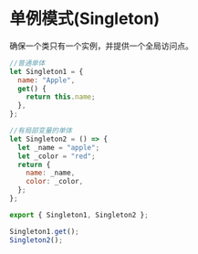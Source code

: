 # 单例模式(Singleton)

确保一个类只有一个实例，并提供一个全局访问点。

```js
//普通单体
let Singleton1 = {
  name: "Apple",
  get() {
    return this.name;
  },
};

//有局部变量的单体
let Singleton2 = () => {
  let _name = "apple";
  let _color = "red";
  return {
    name: _name,
    color: _color,
  };
};

export { Singleton1, Singleton2 };
```

```js
Singleton1.get();
Singleton2();
```
